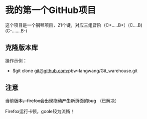 # 我的第一个GitHub项目

这个项目是一个钢琴项目，21个键，对应三组音阶（C+.....B+）(C....B)(C-.......B-)

## 克隆版本库

操作示例：

* $git clone git@github.com:pbw-langwang/Git_warehouse.git

## 注意
~~当前版本，firefox会出现拖动产生新页面的bug~~
（已解决）

Firefox运行卡顿，goole较为流畅！
